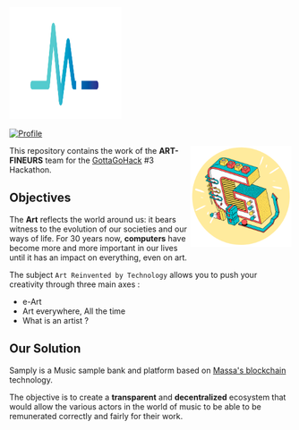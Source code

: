 <img src="https://github.com/Art-Finers/GGH-3/blob/main/samply.png" alt="Samply" width="200" height="200">

 [![Profile][title-img]][profile]

[title-img]:https://img.shields.io/badge/-ART--FINEURS-yellow
[profile]:https://github.com/Art-Finers


<img src="https://github.com/Art-Finers/GGH-3/blob/main/ggh.png" align="right" alt="GGH" width="180" height="180">

This repository contains the work of the **ART-FINEURS** team for the [GottaGoHack](https://www.gottagohack.fr/) #3 Hackathon.


## Objectives

The **Art** reflects the world around us: it bears witness to the evolution of our societies and our ways of life. For 30 years now, **computers** have become more and more important in our lives until it has an impact on everything, even on art. 

The subject `Art Reinvented by Technology` allows you to push your creativity through three main axes :

* e-Art
* Art everywhere, All the time
* What is an artist ?

## Our Solution

Samply is a Music sample bank and platform based on [Massa's blockchain](https://massa.net/) technology.

The objective is to create a **transparent** and **decentralized** ecosystem that would allow the various actors in the world of music to be able to be remunerated correctly and fairly for their work.